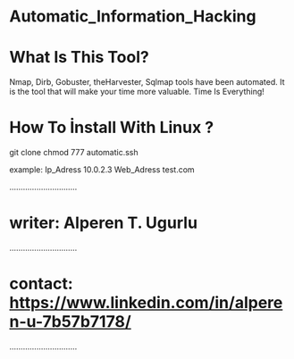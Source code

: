 # Automatic_Information_Hacking


# What Is This Tool?

Nmap, Dirb, Gobuster, theHarvester, Sqlmap tools have been automated. 
It is the tool that will make your time more valuable. Time Is Everything!

# How To İnstall With Linux ?

git clone 
chmod 777 automatic.ssh

example: Ip_Adress  10.0.2.3
         Web_Adress test.com
         
..............................

# writer: Alperen T. Ugurlu
..............................

# contact: https://www.linkedin.com/in/alperen-u-7b57b7178/
..............................


